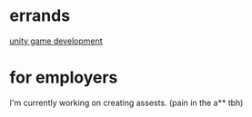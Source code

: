 # errands
 [unity game development](screenShot1.png) 

# for employers
 I'm currently working on creating assests. (pain in the a** tbh) 
